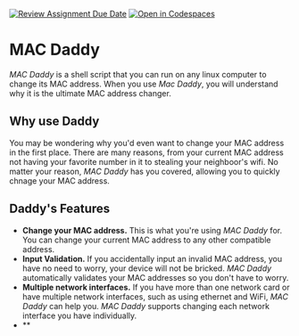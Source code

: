 [![Review Assignment Due Date](https://classroom.github.com/assets/deadline-readme-button-22041afd0340ce965d47ae6ef1cefeee28c7c493a6346c4f15d667ab976d596c.svg)](https://classroom.github.com/a/tp86o73G)
[![Open in Codespaces](https://classroom.github.com/assets/launch-codespace-2972f46106e565e64193e422d61a12cf1da4916b45550586e14ef0a7c637dd04.svg)](https://classroom.github.com/open-in-codespaces?assignment_repo_id=17729452)

# MAC Daddy

*MAC Daddy* is a shell script that you can run on any linux computer to change its MAC address. When you use *Mac Daddy*, you will understand why it is the ultimate MAC address changer.

## Why use Daddy

You may be wondering why you'd even want to change your MAC address in the first place. There are many reasons, from your current MAC address not having your favorite number in it to stealing your neighboor's wifi. No matter your reason, *MAC Daddy* has you covered, allowing you to quickly chnage your MAC address.

## Daddy's Features

- **Change your MAC address.** This is what you're using *MAC Daddy* for. You can change your current MAC address to any other compatible address.
- **Input Validation.** If you accidentally input an invalid MAC address, you have no need to worry, your device will not be bricked. *MAC Daddy* automatically validates your MAC addresses so you don't have to worry.
- **Multiple network interfaces.** If you have more than one network card or have multiple network interfaces, such as using ethernet and WiFi, *MAC Daddy* can help you. *MAC Daddy* supports changing each network interface you have individually.
- **